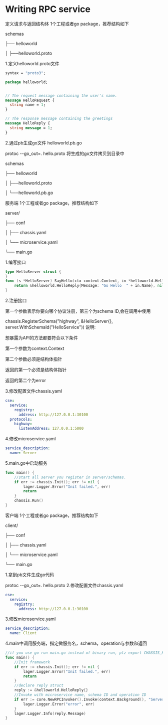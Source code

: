 Writing RPC service
==========================================
定义请求与返回结构体
1个工程或者go package，推荐结构如下

schemas

├── helloworld

│ ├──helloworld.proto

1.定义helloworld.proto文件
```proto
syntax = "proto3";

package helloworld;


// The request message containing the user's name.
message HelloRequest {
  string name = 1;
}

// The response message containing the greetings
message HelloReply {
  string message = 1;
}
```
2.通过pb生成go文件 helloworld.pb.go

protoc --go_out=. hello.proto
将生成的go文件拷贝到目录中

schemas

├── helloworld

│ ├──helloworld.proto

│ └──helloworld.pb.go

服务端
1个工程或者go package，推荐结构如下

server/

├── conf

│ ├── chassis.yaml

│ └── microservice.yaml

└── main.go

1.编写接口
```go
type HelloServer struct {
}
func (s *HelloServer) SayHello(ctx context.Context, in *helloworld.HelloRequest) (*helloworld.HelloReply, error) {
    return &helloworld.HelloReply{Message: "Go Hello  " + in.Name}, nil
}
```
2.注册接口

第一个参数表示你要向哪个协议注册，第三个为schema ID,会在调用中使用

chassis.RegisterSchema("highway", &HelloServer{}, server.WithSchemaId("HelloService"))
说明:

想暴露为API的方法都要符合以下条件

第一个参数为context.Context

第二个参数必须是结构体指针

返回的第一个必须是结构体指针

返回的第二个为error

3.修改配置文件chassis.yaml
```yaml
cse:
  service:
    registry:
      address: http://127.0.0.1:30100
  protocols:
    highway:
      listenAddress: 127.0.0.1:5000
```
4.修改microservice.yaml
```yaml
service_description:
  name: Server
```
5.main.go中启动服务
```go
func main() {
    //start all server you register in server/schemas.
    if err := chassis.Init(); err != nil {
        lager.Logger.Error("Init failed.", err)
        return
    }
    chassis.Run()
}
```
客户端
1个工程或者go package，推荐结构如下

client/

├── conf

│ ├── chassis.yaml

│ └── microservice.yaml

└── main.go

1.拿到pb文件生成go代码

protoc --go_out=. hello.proto
2.修改配置文件chassis.yaml

```yaml
cse:
  service:
    registry:
      address: http://127.0.0.1:30100
```
3.修改microservice.yaml
```yaml
service_description:
  name: Client
```
4.main中调用服务端，指定微服务名，schema，operation与参数和返回
```go
//if you use go run main.go instead of binary run, plz export CHASSIS_HOME=/path/to/conf/folder
func main() {
    //Init framework
    if err := chassis.Init(); err != nil {
        lager.Logger.Error("Init failed.", err)
        return
    }
    //declare reply struct
    reply := &helloworld.HelloReply{}
    //Invoke with microservice name, schema ID and operation ID
    if err := core.NewRPCInvoker().Invoke(context.Background(), "Server", "HelloService", "SayHello", &helloworld.HelloRequest{Name: "Peter"}, reply); err != nil {
        lager.Logger.Error("error", err)
    }
    lager.Logger.Info(reply.Message)
}
```